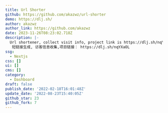 ```yaml
---
title: Url Shorter
github: https://github.com/akazwz/url-shorter
demo: https://dlj.sh/
author: akazwz
author_link: https://github.com/akazwz
date: 2023-11-26T08:23:02.718Z
description: |-
  Url shortener, collect visit info, project link is https://dlj.sh/nqYXaOL 
   短链接生成, 访客信息收集,项目链接： https://dlj.sh/nqYXaOL
ssg:
  - Nextjs
css: []
ui: []
cms: []
category:
  - Dashboard
draft: false
publish_date: '2022-02-18T16:01:48Z'
update_date: '2022-08-23T15:40:05Z'
github_star: 23
github_fork: 7
---
```

